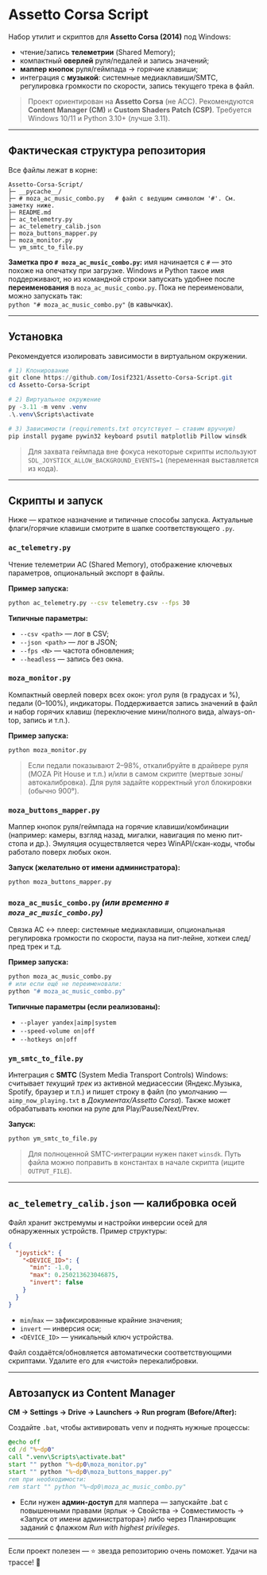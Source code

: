 # Assetto Corsa Script

Набор утилит и скриптов для **Assetto Corsa (2014)** под Windows:
- чтение/запись **телеметрии** (Shared Memory);
- компактный **оверлей** руля/педалей и запись значений;
- **маппер кнопок** руля/геймпада → горячие клавиши;
- интеграция с **музыкой**: системные медиаклавиши/SMTC, регулировка громкости по скорости, запись текущего трека в файл.

> Проект ориентирован на **Assetto Corsa** (не ACC). Рекомендуются **Content Manager (CM)** и **Custom Shaders Patch (CSP)**. Требуется Windows 10/11 и Python 3.10+ (лучше 3.11).

---

## Фактическая структура репозитория

Все файлы лежат в корне:

```
Assetto-Corsa-Script/
├─ __pycache__/
├─ # moza_ac_music_combo.py   # файл с ведущим символом '#'. См. заметку ниже.
├─ README.md
├─ ac_telemetry.py
├─ ac_telemetry_calib.json
├─ moza_buttons_mapper.py
├─ moza_monitor.py
└─ ym_smtc_to_file.py
```

**Заметка про `# moza_ac_music_combo.py`:** имя начинается с `#` — это похоже на опечатку при загрузке. Windows и Python такое имя поддерживают, но из командной строки запускать удобнее после **переименования** в `moza_ac_music_combo.py`. Пока не переименовали, можно запускать так:  
`python "# moza_ac_music_combo.py"` (в кавычках).

---

## Установка

Рекомендуется изолировать зависимости в виртуальном окружении.

```powershell
# 1) Клонирование
git clone https://github.com/Iosif2321/Assetto-Corsa-Script.git
cd Assetto-Corsa-Script

# 2) Виртуальное окружение
py -3.11 -m venv .venv
.\.venv\Scripts\activate

# 3) Зависимости (requirements.txt отсутствует — ставим вручную)
pip install pygame pywin32 keyboard psutil matplotlib Pillow winsdk
```

> Для захвата геймпада вне фокуса некоторые скрипты используют `SDL_JOYSTICK_ALLOW_BACKGROUND_EVENTS=1` (переменная выставляется из кода).

---

## Скрипты и запуск

Ниже — краткое назначение и типичные способы запуска. Актуальные флаги/горячие клавиши смотрите в шапке соответствующего `.py`.

### `ac_telemetry.py`
Чтение телеметрии AC (Shared Memory), отображение ключевых параметров, опциональный экспорт в файлы.

**Пример запуска:**
```bash
python ac_telemetry.py --csv telemetry.csv --fps 30
```
**Типичные параметры:**
- `--csv <path>` — лог в CSV;
- `--json <path>` — лог в JSON;
- `--fps <N>` — частота обновления;
- `--headless` — запись без окна.

### `moza_monitor.py`
Компактный оверлей поверх всех окон: угол руля (в градусах и %), педали (0–100%), индикаторы. Поддерживается запись значений в файл и набор горячих клавиш (переключение мини/полного вида, always-on-top, запись и т.п.).

**Пример запуска:**
```bash
python moza_monitor.py
```
> Если педали показывают 2–98%, откалибруйте в драйвере руля (MOZA Pit House и т.п.) и/или в самом скрипте (мертвые зоны/автокалибровка). Для руля задайте корректный угол блокировки (обычно 900°).

### `moza_buttons_mapper.py`
Маппер кнопок руля/геймпада на горячие клавиши/комбинации (например: камеры, взгляд назад, мигалки, навигация по меню пит-стопа и др.). Эмуляция осуществляется через WinAPI/скан-коды, чтобы работало поверх любых окон.

**Запуск (желательно от имени администратора):**
```bash
python moza_buttons_mapper.py
```

### `moza_ac_music_combo.py` *(или временно `# moza_ac_music_combo.py`)*
Связка AC ↔ плеер: системные медиаклавиши, опциональная регулировка громкости по скорости, пауза на пит-лейне, хоткеи след/пред трек и т.д.

**Пример запуска:**
```bash
python moza_ac_music_combo.py
# или если ещё не переименовали:
python "# moza_ac_music_combo.py"
```
**Типичные параметры (если реализованы):**
- `--player yandex|aimp|system`
- `--speed-volume on|off`
- `--hotkeys on|off`

### `ym_smtc_to_file.py`
Интеграция с **SMTC** (System Media Transport Controls) Windows: считывает *текущий трек* из активной медиасессии (Яндекс.Музыка, Spotify, браузер и т.п.) и пишет строку в файл (по умолчанию — `aimp_now_playing.txt` в *Документах/Assetto Corsa*). Также может обрабатывать кнопки на руле для Play/Pause/Next/Prev.

**Запуск:**
```bash
python ym_smtc_to_file.py
```
> Для полноценной SMTC-интеграции нужен пакет `winsdk`. Путь файла можно поправить в константах в начале скрипта (ищите `OUTPUT_FILE`).

---

## `ac_telemetry_calib.json` — калибровка осей

Файл хранит экстремумы и настройки инверсии осей для обнаруженных устройств. Пример структуры:
```json
{
  "joystick": {
    "<DEVICE_ID>": {
      "min": -1.0,
      "max": 0.250213623046875,
      "invert": false
    }
  }
}
```
- `min`/`max` — зафиксированные крайние значения;
- `invert` — инверсия оси;
- `<DEVICE_ID>` — уникальный ключ устройства.

Файл создаётся/обновляется автоматически соответствующими скриптами. Удалите его для «чистой» перекалибровки.

---

## Автозапуск из Content Manager

**CM → Settings → Drive → Launchers → Run program (Before/After):**

Создайте `.bat`, чтобы активировать venv и поднять нужные процессы:

```bat
@echo off
cd /d "%~dp0"
call ".venv\Scripts\activate.bat"
start "" python "%~dp0\moza_monitor.py"
start "" python "%~dp0\moza_buttons_mapper.py"
rem при необходимости:
rem start "" python "%~dp0\moza_ac_music_combo.py"
```

- Если нужен **админ-доступ** для маппера — запускайте .bat с повышенными правами (ярлык → Свойства → Совместимость → «Запуск от имени администратора») либо через Планировщик заданий с флажком *Run with highest privileges*.

---


Если проект полезен — ⭐ звезда репозиторию очень поможет. Удачи на трассе! 🏁
